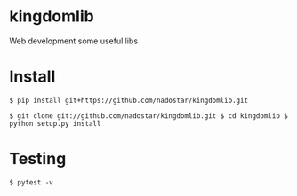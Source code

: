 # kingdomlib
Web development some useful libs

# Install
```
$ pip install git+https://github.com/nadostar/kingdomlib.git

$ git clone git://github.com/nadostar/kingdomlib.git $ cd kingdomlib $ python setup.py install
```

# Testing
```
$ pytest -v
```
